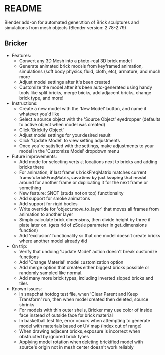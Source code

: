 # README

Blender add-on for automated generation of Brick sculptures and simulations from mesh objects (Blender version: 2.78-2.79)

## Bricker
  * Features:
      * Convert any 3D Mesh into a photo-real 3D brick model
      * Generate animated brick models from keyframed animation, simulations (soft body physics, fluid, cloth, etc), armature, and much more
      * Adjust model settings after it's been created
      * Customize the model after it's been auto-generated using handy tools like split bricks, merge bricks, add adjacent bricks, change brick type, and more!
  * Instructions:
      * Create a new model with the 'New Model' button, and name it whatever you'd like
      * Select a source object with the 'Source Object' eyedropper (defaults to active object when model was created)
      * Click 'Brickify Object'
      * Adjust model settings for your desired result
      * Click 'Update Model' to view setting adjustments
      * Once you're satisfied with the settings, make adjustments to your model in the 'Customize Model' dropdown menu
  * Future improvements:
      * Add mode for selecting verts at locations next to bricks and adding bricks there
      * For animation, if last frame's brickFreqMatrix matches current frame's brickFreqMatrix, save time by just keeping that model around for another frame or duplicating it for the next frame or something
      * New feature: SNOT (studs not on top) functionality
      * Add support for smoke animations
      * Add support for rigid bodies
      * Write override for 'object.move_to_layer' that moves all frames from animation to another layer
      * Simply calculate brick dimensions, then divide height by three if plate later on. (gets rid of zScale parameter in get_dimensions function)
      * Add 'exclusion' functionality so that one model doesn’t create bricks where another model already did
  * On trip:
      * Verify that undoing 'Update Model' action doesn't break customize functions
      * Add 'Change Material' model customization option
      * Add merge option that creates either biggest bricks possible or randomly sampled like normal.
      * Add many more brick types, including inverted sloped bricks and tiles
  * Known issues:
      * In snapchat hotdog test file, when 'Clear Parent and Keep Transform' run, then when model created then deleted, source shrinks
      * For models with thin outer shells, Bricker may use color of inside face instead of outside face for brick material
      * In basketball test file, error occurs when attempting to generate model with materials based on UV map (index out of range)
      * When drawing adjacent bricks, exposure is incorrect when obstructed by ignored brick types
      * Applying model rotation when deleting brickified model with source's origin not in mesh center doesn't work reliably
